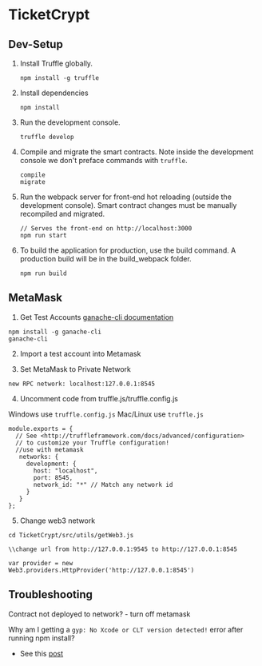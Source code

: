 # TicketCrypt 


## Dev-Setup

1. Install Truffle globally.

    ```
    npm install -g truffle
    ```

2. Install dependencies
    
    ```
    npm install
    ```

3. Run the development console.
	
	```
    truffle develop
    ```

4. Compile and migrate the smart contracts. Note inside the development console we don't preface commands with `truffle`.
    
    ```
    compile
    migrate
    ```

5. Run the webpack server for front-end hot reloading (outside the development console). Smart contract changes must be manually recompiled and migrated.
    
    ```
    // Serves the front-end on http://localhost:3000
    npm run start
    ```

6. To build the application for production, use the build command. A production build will be in the build_webpack folder.
    
    ```
    npm run build
    ```

## MetaMask

1. Get Test Accounts
[ganache-cli documentation](https://github.com/trufflesuite/ganache-cli)

```
npm install -g ganache-cli
ganache-cli
```

2. Import a test account into Metamask

3. Set MetaMask to Private Network

```
new RPC network: localhost:127.0.0.1:8545
```

4. Uncomment code from truffle.js/truffle.config.js

Windows use ```truffle.config.js```
Mac/Linux use ```truffle.js```

```
module.exports = {
  // See <http://truffleframework.com/docs/advanced/configuration>
  // to customize your Truffle configuration!
  //use with metamask
   networks: {
     development: {
       host: "localhost",
       port: 8545,
       network_id: "*" // Match any network id
     }
   }
};
```
5. Change web3 network

```
cd TicketCrypt/src/utils/getWeb3.js

\\change url from http://127.0.0.1:9545 to http://127.0.0.1:8545

var provider = new Web3.providers.HttpProvider('http://127.0.0.1:8545')
```

## Troubleshooting

Contract not deployed to network? - turn off metamask

Why am I getting a `gyp: No Xcode or CLT version detected!` error after running npm install? 
- See this [post](https://stackoverflow.com/questions/27665426/trying-to-install-bcrypt-into-node-project-node-set-up-issues)
